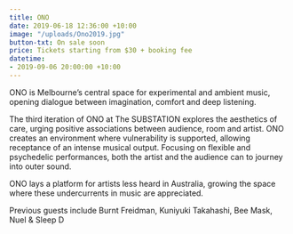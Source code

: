 ```yaml
---
title: ONO
date: 2019-06-18 12:36:00 +10:00
image: "/uploads/Ono2019.jpg"
button-txt: On sale soon
price: Tickets starting from $30 + booking fee
datetime:
- 2019-09-06 20:00:00 +10:00
---
```


ONO is Melbourne’s central space for experimental and ambient music, opening dialogue between imagination, comfort and deep listening.

The third iteration of ONO at The SUBSTATION explores the aesthetics of care, urging positive associations between audience, room and artist. ONO creates an environment where vulnerability is supported, allowing receptance of an intense musical output. Focusing on flexible and psychedelic performances, both the artist and the audience can to journey into outer sound. 

ONO lays a platform for artists less heard in Australia, growing the space where these undercurrents in music are appreciated. 

Previous guests include Burnt Freidman, Kuniyuki Takahashi, Bee Mask, Nuel & Sleep D 
